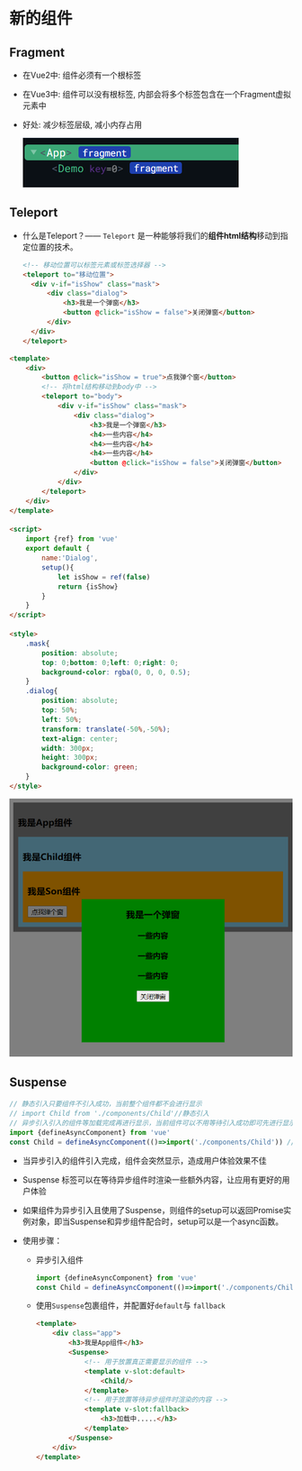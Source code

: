 # 新的组件

##  Fragment

- 在Vue2中: 组件必须有一个根标签

- 在Vue3中: 组件可以没有根标签, 内部会将多个标签包含在一个Fragment虚拟元素中

- 好处: 减少标签层级, 减小内存占用

  ![在这里插入图片描述](./assets/05.新的组件/d5d73f94d0ab957d51a30f553deb2923.png)

##  Teleport

- 什么是Teleport？—— `Teleport` 是一种能够将我们的**组件html结构**移动到指定位置的技术。

  ```html
  <!-- 移动位置可以标签元素或标签选择器 -->
  <teleport to="移动位置">
  	<div v-if="isShow" class="mask">
  		<div class="dialog">
  			<h3>我是一个弹窗</h3>
  			<button @click="isShow = false">关闭弹窗</button>
  		</div>
  	</div>
  </teleport>
  ```

```html
<template>
	<div>
		<button @click="isShow = true">点我弹个窗</button>
		<!-- 将html结构移动到body中 -->
		<teleport to="body">
			<div v-if="isShow" class="mask">
				<div class="dialog">
					<h3>我是一个弹窗</h3>
					<h4>一些内容</h4>
					<h4>一些内容</h4>
					<h4>一些内容</h4>
					<button @click="isShow = false">关闭弹窗</button>
				</div>
			</div>
		</teleport>
	</div>
</template>

<script>
	import {ref} from 'vue'
	export default {
		name:'Dialog',
		setup(){
			let isShow = ref(false)
			return {isShow}
		}
	}
</script>

<style>
	.mask{
		position: absolute;
		top: 0;bottom: 0;left: 0;right: 0;
		background-color: rgba(0, 0, 0, 0.5);
	}
	.dialog{
		position: absolute;
		top: 50%;
		left: 50%;
		transform: translate(-50%,-50%);
		text-align: center;
		width: 300px;
		height: 300px;
		background-color: green;
	}
</style>
```

![在这里插入图片描述](./assets/05.新的组件/c8427402be9b8a741596e263b770d8d0.png)

##  Suspense

```js
// 静态引入只要组件不引入成功，当前整个组件都不会进行显示
// import Child from './components/Child'//静态引入
// 异步引入引入的组件等加载完成再进行显示，当前组件可以不用等待引入成功即可先进行显示
import {defineAsyncComponent} from 'vue' 
const Child = defineAsyncComponent(()=>import('./components/Child')) //异步引入
```

- 当异步引入的组件引入完成，组件会突然显示，造成用户体验效果不佳

- Suspense 标签可以在等待异步组件时渲染一些额外内容，让应用有更好的用户体验

- 如果组件为异步引入且使用了Suspense，则组件的setup可以返回Promise实例对象，即当Suspense和异步组件配合时，setup可以是一个async函数。

- 使用步骤：

  - 异步引入组件

    ```js
    import {defineAsyncComponent} from 'vue'
    const Child = defineAsyncComponent(()=>import('./components/Child.vue'))
    ```

  - 使用`Suspense`包裹组件，并配置好`default`与 `fallback`

    ```html
    <template>
    	<div class="app">
    		<h3>我是App组件</h3>
    		<Suspense>
    		    <!-- 用于放置真正需要显示的组件 -->
    			<template v-slot:default>
    				<Child/>
    			</template>
    			<!-- 用于放置等待异步组件时渲染的内容 -->
    			<template v-slot:fallback>
    				<h3>加载中.....</h3>
    			</template>
    		</Suspense>
    	</div>
    </template>
    ```

